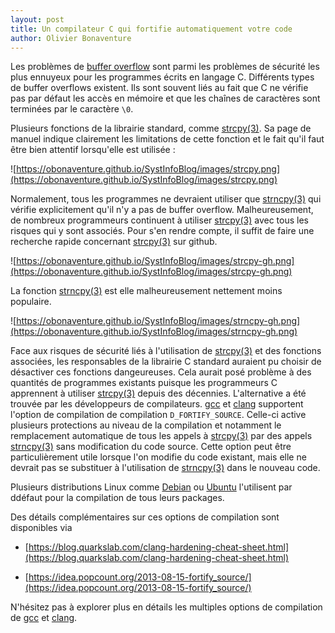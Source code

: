 ```yaml
---
layout: post
title: Un compilateur C qui fortifie automatiquement votre code
author: Olivier Bonaventure
---
```


Les problèmes de [buffer overflow](https://en.wikipedia.org/wiki/Buffer_overflow) sont parmi les problèmes de sécurité les plus ennuyeux pour les programmes écrits en langage C. Différents types de buffer overflows existent. Ils sont souvent liés au fait que C ne vérifie pas par défaut les accès en mémoire et que les chaînes de caractères sont terminées par le caractère `\0`.

Plusieurs fonctions de la librairie standard, comme [strcpy(3)](https://sites.uclouvain.be/SystInfo/manpages/man3/strcpy.3.html). Sa page de manuel indique clairement les limitations de cette fonction et le fait qu'il faut être bien attentif lorsqu'elle est utilisée :

![https://obonaventure.github.io/SystInfoBlog/images/strcpy.png](https://obonaventure.github.io/SystInfoBlog/images/strcpy.png)

Normalement, tous les programmes ne devraient utiliser que [strncpy(3)](https://sites.uclouvain.be/SystInfo/manpages/man3/strncpy.3.html) qui vérifie explicitement qu'il n'y a pas de buffer overflow. Malheureusement, de nombreux programmeurs continuent à utiliser [strcpy(3)](https://sites.uclouvain.be/SystInfo/manpages/man3/strcpy.3.html) avec tous les risques qui y sont associés. Pour s'en rendre compte, il suffit de faire une recherche rapide concernant [strcpy(3)](https://sites.uclouvain.be/SystInfo/manpages/man3/strcpy.3.html) sur github.

![https://obonaventure.github.io/SystInfoBlog/images/strcpy-gh.png](https://obonaventure.github.io/SystInfoBlog/images/strcpy-gh.png)

La fonction [strncpy(3)](https://sites.uclouvain.be/SystInfo/manpages/man3/strncpy.3.html) est elle malheureusement nettement moins populaire.

![https://obonaventure.github.io/SystInfoBlog/images/strncpy-gh.png](https://obonaventure.github.io/SystInfoBlog/images/strncpy-gh.png)

Face aux risques de sécurité liés à l'utilisation de [strcpy(3)](https://sites.uclouvain.be/SystInfo/manpages/man3/strcpy.3.html) et des fonctions associées, les responsables de la librairie C standard auraient pu choisir de désactiver ces fonctions dangeureuses. Cela aurait posé problème à des quantités de programmes existants puisque les programmeurs C apprennent à utiliser  [strcpy(3)](https://sites.uclouvain.be/SystInfo/manpages/man3/strcpy.3.html) depuis des décennies. L'alternative a été trouvée par les développeurs de compilateurs. [gcc](https://gcc.gnu.org/) et [clang](https://clang.llvm.org/) supportent l'option de compilation de compilation `D_FORTIFY_SOURCE`. Celle-ci active plusieurs protections au niveau de la compilation et notamment le remplacement automatique de tous les appels à [strcpy(3)](https://sites.uclouvain.be/SystInfo/manpages/man3/strcpy.3.html) par des appels [strncpy(3)](https://sites.uclouvain.be/SystInfo/manpages/man3/strncpy.3.html) sans modification du code source. Cette option peut être particulièrement utile lorsque l'on modifie du code existant, mais elle ne devrait pas se substituer à l'utilisation de  [strncpy(3)](https://sites.uclouvain.be/SystInfo/manpages/man3/strncpy.3.html) dans le nouveau code.

Plusieurs distributions Linux comme [Debian](https://wiki.debian.org/Hardening) ou [Ubuntu](https://wiki.ubuntu.com/Security/Features#fortify-source) l'utilisent par ddéfaut pour la compilation de tous leurs packages.

Des détails complémentaires sur ces options de compilation sont disponibles via

 - [https://blog.quarkslab.com/clang-hardening-cheat-sheet.html](https://blog.quarkslab.com/clang-hardening-cheat-sheet.html)

 - [https://idea.popcount.org/2013-08-15-fortify_source/](https://idea.popcount.org/2013-08-15-fortify_source/)

N'hésitez pas à explorer plus en détails les multiples options de compilation de  [gcc](https://gcc.gnu.org/) et [clang](https://clang.llvm.org/).


